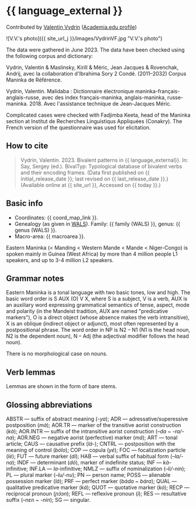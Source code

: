 # {{ language_external }}
Contributed by [Valentin Vydrin](https://llacan.cnrs.fr/p_vydrin.php) ([Academia.edu profile](https://cnrs.academia.edu/ValentinVydrin))

![V.V.'s photo]({{ site_url_j }}/images/VydrinVF.jpg "V.V.'s photo")

The data were gathered in June 2023. The data have been checked using the following corpus and dictionary:

Vydrin, Valentin & Maslinsky, Kirill & Méric, Jean Jacques & Rovenchak, Andrij, avec la collaboration d'Ibrahima Sory 2 Condé. (2011–2032) Corpus Maninka de Référence.

Vydrin, Valentin. Malidaba : Dictionnaire électronique maninka-français-anglais-russe, avec des index français-maninka, anglais-maninka, russe-maninka. 2018. Avec l'assistance technique de Jean-Jacques Méric.

Complicated cases were checked with Fadjimba Keeta, head of the Maninka section at Institut de Recherches Linguistiqus Appliquées (Conakry). The French version of the questionnaire was used for elicitation.

## How to cite
> Vydrin, Valentin. 2023. Bivalent patterns in {{ language_external}}. 
> In: Say, Sergey (ed.). BivalTyp: Typological database of bivalent verbs and their encoding frames. 
> (Data first published on {{ initial_release_date }}; 
> last revised on {{ last_release_date }}.) (Available online at {{ site_url }}, 
> Accessed on {{ today }}.)

## Basic info
- Coordinates: {{ coord_map_link }}.
- Genealogy (as given in [WALS](https://wals.info/)). Family: {{ family (WALS) }}, genus: {{ genus (WALS) }}.
- Macro-area: {{ macroarea }}.

Eastern Maninka (< Manding < Western Mande < Mande < Niger-Congo) is spoken mainly in Guinea (West Africa) by more than 4 million people L1 speakers, and up to 3-4 million L2 speakers.

## Grammar notes

Eastern Maninka is a tonal language with two basic tones, low and high. The basic word order is S AUX (O) V X, where S is a subject, V is a verb, AUX is an auxiliary word expressing grammatical semantics of tense, aspect, mode and polarity (in the Mandeist tradition, AUX are named "predicative markers"), O is a direct object (whose absence makes the verb intransitive), X is an oblique (indirect object or adjunct), most often represented by a postpositional phrase. The word order in NP is N2 – N1 (N1 is the head noun, N2 is the dependent noun), N – Adj (the adjectival modifier follows the head noun).

There is no morphological case on nouns.

## Verb lemmas

Lemmas are shown in the form of bare stems.

## Glossing abbreviations

ABSTR — suffix of abstract meaning (*-ya*);
ADR — adressative/superessive postposition (*mà*);
AOR.TR — marker of the transitive aorist construction (*kà*);
AOR.INTR — suffix of the intransitive aorist construction (*–da ~ -ra/-na*);
AOR.NEG — negative aorist (perfective) marker (*má*);
ART — tonal article;
CAUS — causative prefix (*lá-*);
CNTRL — postposition with the meaning of control (*bólo*);
COP — copula (*yé*);
FOC — focalization particle (*lè*);
FUT — future marker (*dí*);
HAB — verbal suffix of habitual form (*–la/-na*);
INDF — determinant (*dó*), marker of indefinite status;
INF — *kà*-infinitive;
INF.LA — *la*-infinitive;
NMLZ — suffix of nominalization (*–li/-nin*);
PL — plural marker (*–lu/-nu*);
PN — person name;
POSS — alienable possession marker (*lá*);
PRF — perfect marker (*báda ~ bára*);
QUAL — qualitative predicative marker (*ká*);
QUOT — quotative marker (*kó*);
RECP — reciprocal pronoun (*ɲɔ́ɔn*);
REFL — reflexive pronoun (*í*);
RES — resultative suffix (*–nɛn ~ -nin*);
SG — singular.
